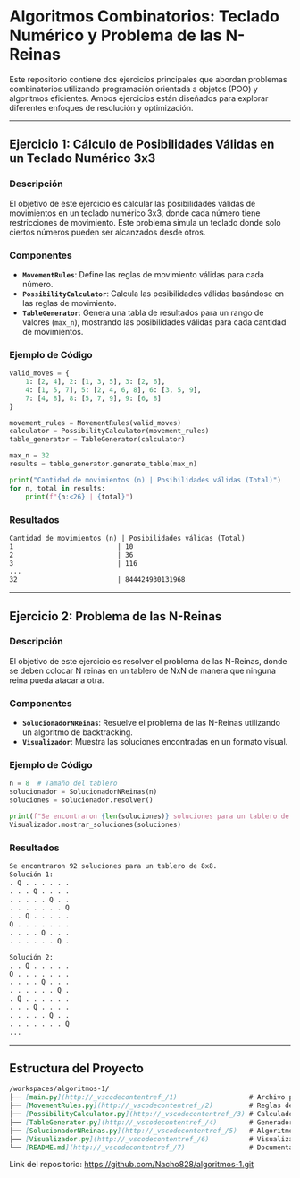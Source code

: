 # Algoritmos Combinatorios: Teclado Numérico y Problema de las N-Reinas

Este repositorio contiene dos ejercicios principales que abordan problemas combinatorios utilizando programación orientada a objetos (POO) y algoritmos eficientes. Ambos ejercicios están diseñados para explorar diferentes enfoques de resolución y optimización.

---

## Ejercicio 1: Cálculo de Posibilidades Válidas en un Teclado Numérico 3x3

### Descripción
El objetivo de este ejercicio es calcular las posibilidades válidas de movimientos en un teclado numérico 3x3, donde cada número tiene restricciones de movimiento. Este problema simula un teclado donde solo ciertos números pueden ser alcanzados desde otros.

### Componentes
- **`MovementRules`**: Define las reglas de movimiento válidas para cada número.
- **`PossibilityCalculator`**: Calcula las posibilidades válidas basándose en las reglas de movimiento.
- **`TableGenerator`**: Genera una tabla de resultados para un rango de valores (`max_n`), mostrando las posibilidades válidas para cada cantidad de movimientos.

### Ejemplo de Código
```python
valid_moves = {
    1: [2, 4], 2: [1, 3, 5], 3: [2, 6],
    4: [1, 5, 7], 5: [2, 4, 6, 8], 6: [3, 5, 9],
    7: [4, 8], 8: [5, 7, 9], 9: [6, 8]
}

movement_rules = MovementRules(valid_moves)
calculator = PossibilityCalculator(movement_rules)
table_generator = TableGenerator(calculator)

max_n = 32
results = table_generator.generate_table(max_n)

print("Cantidad de movimientos (n) | Posibilidades válidas (Total)")
for n, total in results:
    print(f"{n:<26} | {total}")
```

### Resultados
```markdown
Cantidad de movimientos (n) | Posibilidades válidas (Total)
1                          | 10
2                          | 36
3                          | 116
...
32                         | 844424930131968
```

---

## Ejercicio 2: Problema de las N-Reinas

### Descripción
El objetivo de este ejercicio es resolver el problema de las N-Reinas, donde se deben colocar N reinas en un tablero de NxN de manera que ninguna reina pueda atacar a otra.

### Componentes
- **`SolucionadorNReinas`**: Resuelve el problema de las N-Reinas utilizando un algoritmo de backtracking.
- **`Visualizador`**: Muestra las soluciones encontradas en un formato visual.

### Ejemplo de Código
```python
n = 8  # Tamaño del tablero
solucionador = SolucionadorNReinas(n)
soluciones = solucionador.resolver()

print(f"Se encontraron {len(soluciones)} soluciones para un tablero de {n}x{n}.")
Visualizador.mostrar_soluciones(soluciones)
```

### Resultados
```markdown
Se encontraron 92 soluciones para un tablero de 8x8.
Solución 1:
. Q . . . . . .
. . . Q . . . .
. . . . . Q . .
. . . . . . . Q
. . Q . . . . .
Q . . . . . . .
. . . . Q . . .
. . . . . . Q .

Solución 2:
. . Q . . . . .
Q . . . . . . .
. . . . Q . . .
. . . . . . Q .
. Q . . . . . .
. . . Q . . . .
. . . . . Q . .
. . . . . . . Q
...
```

---

## Estructura del Proyecto

```markdown
/workspaces/algoritmos-1/
├── [main.py](http://_vscodecontentref_/1)                  # Archivo principal que ejecuta ambos ejercicios
├── [MovementRules.py](http://_vscodecontentref_/2)         # Reglas de movimiento para el teclado numérico
├── [PossibilityCalculator.py](http://_vscodecontentref_/3) # Calculador de posibilidades válidas
├── [TableGenerator.py](http://_vscodecontentref_/4)        # Generador de tablas de resultados
├── [SolucionadorNReinas.py](http://_vscodecontentref_/5)   # Algoritmo de backtracking para N-Reinas
├── [Visualizador.py](http://_vscodecontentref_/6)          # Visualizador de soluciones para N-Reinas
└── [README.md](http://_vscodecontentref_/7)                # Documentación del proyecto
```


Link del repositorio: https://github.com/Nacho828/algoritmos-1.git